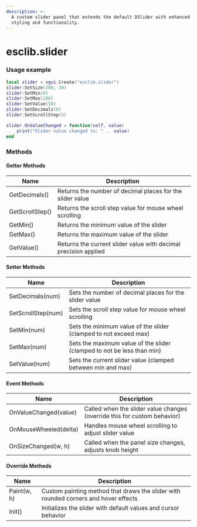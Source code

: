 ```yaml
---
description: >-
  A custom slider panel that extends the default DSlider with enhanced visual
  styling and functionality.
---
```


# esclib.slider

### Usage example

```lua
local slider = vgui.Create("esclib.slider")
slider:SetSize(200, 30)
slider:SetMin(0)
slider:SetMax(100)
slider:SetValue(50)
slider:SetDecimals(0)
slider:SetScrollStep(5)

slider.OnValueChanged = function(self, value)
    print("Slider value changed to: " .. value)
end
```

### Methods

#### Getter Methods

| Name            | Description                                                     |
| --------------- | --------------------------------------------------------------- |
| GetDecimals()   | Returns the number of decimal places for the slider value       |
| GetScrollStep() | Returns the scroll step value for mouse wheel scrolling         |
| GetMin()        | Returns the minimum value of the slider                         |
| GetMax()        | Returns the maximum value of the slider                         |
| GetValue()      | Returns the current slider value with decimal precision applied |

#### Setter Methods

| Name               | Description                                                            |
| ------------------ | ---------------------------------------------------------------------- |
| SetDecimals(num)   | Sets the number of decimal places for the slider value                 |
| SetScrollStep(num) | Sets the scroll step value for mouse wheel scrolling                   |
| SetMin(num)        | Sets the minimum value of the slider (clamped to not exceed max)       |
| SetMax(num)        | Sets the maximum value of the slider (clamped to not be less than min) |
| SetValue(num)      | Sets the current slider value (clamped between min and max)            |

#### Event Methods

| Name                  | Description                                                              |
| --------------------- | ------------------------------------------------------------------------ |
| OnValueChanged(value) | Called when the slider value changes (override this for custom behavior) |
| OnMouseWheeled(delta) | Handles mouse wheel scrolling to adjust slider value                     |
| OnSizeChanged(w, h)   | Called when the panel size changes, adjusts knob height                  |

#### Override Methods

| Name        | Description                                                                         |
| ----------- | ----------------------------------------------------------------------------------- |
| Paint(w, h) | Custom painting method that draws the slider with rounded corners and hover effects |
| Init()      | Initializes the slider with default values and cursor behavior                      |
